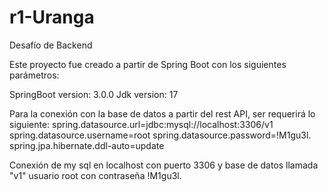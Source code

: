 # r1-Uranga
Desafío de Backend

Este proyecto fue creado a partir de Spring Boot con los siguientes parámetros:

SpringBoot version: 3.0.0
Jdk version: 17

Para la conexión con la base de datos a partir del rest API, ser requerirá lo siguiente:
spring.datasource.url=jdbc:mysql://localhost:3306/v1
spring.datasource.username=root
spring.datasource.password=!M1gu3l.
spring.jpa.hibernate.ddl-auto=update


Conexión de my sql en localhost con puerto 3306 y base de datos llamada "v1"
usuario root con contraseña !M1gu3l.
